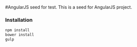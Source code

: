 #AngularJS seed for test.
This is a seed for AngularJS project.

### Installation

 ```sh
npm install
bower install
gulp
 ```
